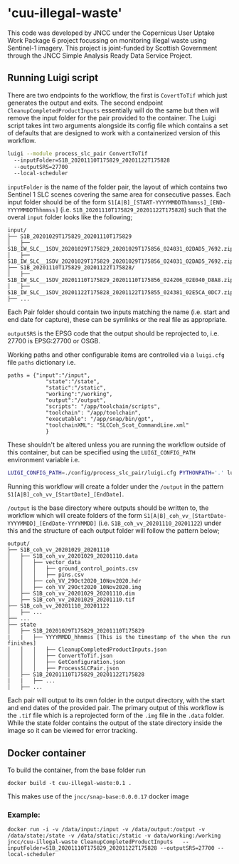 # 'cuu-illegal-waste'

This code was developed by JNCC under the Copernicus User Uptake Work Package 6 project focussing on monitoring illegal waste using Sentinel-1 imagery. This project is joint-funded by Scottish Government through the JNCC Simple Analysis Ready Data Service Project. 

## Running Luigi script

There are two endpoints fo the workflow, the first is `CovertToTif` which just generates the output and exits. The second endpoint `CleanupCompletedProductInputs` essentially will do the same but then will remove the input folder for the pair provided to the container. The Luigi script takes int two arguments alongside its config file which contains a set of defaults that are designed to work with a containerized version of this workflow.

```sh
luigi --module process_slc_pair ConvertToTif
  --inputFolder=S1B_20201110T175829_20201122T175828
  --outputSRS=27700
  --local-scheduler
```

`inputFolder` is the name of the folder pair, the layout of which contains two Sentinel 1 SLC scenes covering the same area for consecutive passes. Each input folder should be of the form `S1[A|B]_[START-YYYYMMDDThhmmss]_[END-YYYYMMDDThhmmss]` (i.e. `S1B_20201110T175829_20201122T175828`) such that the overal `input` folder looks like the following;

    input/
    ├── S1B_20201029T175829_20201110T175829
    │   ├── S1B_IW_SLC__1SDV_20201029T175829_20201029T175856_024031_02DAD5_7692.zip
    │   ├── S1B_IW_SLC__1SDV_20201029T175829_20201029T175856_024031_02DAD5_7692.zip
    ├── S1B_20201110T175829_20201122T175828/
    │   ├── S1B_IW_SLC__1SDV_20201110T175829_20201110T175856_024206_02E040_D8A8.zip
    │   ├── S1B_IW_SLC__1SDV_20201122T175828_20201122T175855_024381_02E5CA_0DC7.zip
    ├── ...

Each Pair folder should contain two inputs matching the name (i.e. start and end date for capture), these can be symlinks or the real file as appropriate.

`outputSRS` is the EPSG code that the output should be reprojected to, i.e. 27700 is EPSG:27700 or OSGB.

Working paths and other configurable items are controlled via a `luigi.cfg` file `paths` dictionary i.e. 

```
paths = {"input":"/input",
            "state":"/state",
            "static":"/static",
            "working":"/working",
            "output":"/output",
            "scripts": "/app/toolchain/scripts",
            "toolchain": "/app/toolchain",
            "executable": "/app/snap/bin/gpt",
            "toolchainXML": "SLCCoh_Scot_CommandLine.xml"
            }
```

These shouldn't be altered unless you are running the workflow outside of this container, but can be specified using the `LUIGI_CONFIG_PATH` environment variable i.e.

```sh
LUIGI_CONFIG_PATH=./config/process_slc_pair/luigi.cfg PYTHONPATH='.' luigi --module process_slc_pair ConvertToTif --inputFolder=S1B_20201110T175829_20201122T175828 --outputSRS=27700 --local-scheduler
```

Running this workflow will create a folder under the `/output` in the pattern `S1[A|B]_coh_vv_[StartDate]_[EndDate]`.

`/output` is the base directory where outputs should be written to, the workflow which will create folders of the form `S1[A|B]_coh_vv_[StartDate-YYYYMMDD]_[EndDate-YYYYMMDD]` (i.e. `S1B_coh_vv_20201110_20201122`) under this and the structure of each output folder will follow the pattern below;

    output/
    ├── S1B_coh_vv_20201029_20201110
    │   ├── S1B_coh_vv_20201029_20201110.data
    │   │   ├── vector_data
    │   │   │   ├── ground_control_points.csv
    │   │   │   ├── pins.csv
    │   │   ├── coh_VV_29Oct2020_10Nov2020.hdr
    │   │   ├── coh_VV_29Oct2020_10Nov2020.img
    │   ├── S1B_coh_vv_20201029_20201110.dim
    │   ├── S1B_coh_vv_20201029_20201110.tif
    ├── S1B_coh_vv_20201110_20201122
    │   ├── ...
    ├── ...
    ├── state
    │   ├── S1B_20201029T175829_20201110T175829
    |   |   ├── YYYYMMDD_hhmmss [This is the timestamp of the when the run finishes]
    │   │   │   ├── CleanupCompletedProductInputs.json
    │   │   │   ├── ConvertToTif.json
    │   │   │   ├── GetConfiguration.json
    │   │   │   ├── ProcessSLCPair.json
    │   ├── S1B_20201110T175829_20201122T175828
    |   |   ├── ...
    │   ├── ...
    
Each pair will output to its own folder in the output directory, with the start and end dates of the provided pair. The primary output of this workflow is the `.tif` file which is a reprojected form of the `.img` file in the `.data` folder. While the state folder contains the output of the state directory inside the image so it can be viewed for error tracking. 
 
## Docker container 

To build the container, from the base folder run

`docker build -t cuu-illegal-waste:0.1 .`

This makes use of the `jncc/snap-base:0.0.0.17` docker image

### Example:

```
docker run -i -v /data/input:/input -v /data/output:/output -v /data/state:/state -v /data/static:/static -v data/working:/working jncc/cuu-illegal-waste CleanupCompletedProductInputs   --inputFolder=S1B_20201110T175829_20201122T175828 --outputSRS=27700 --local-scheduler
```